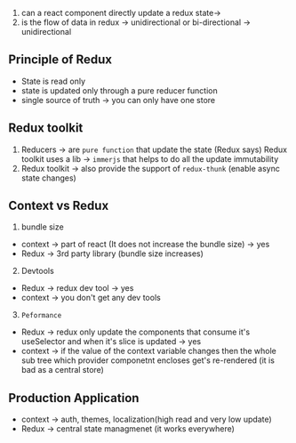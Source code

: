 1. can a react component directly update a redux state-> 
2.  is the flow of data in redux -> unidirectional or bi-directional -> unidirectional


## Principle of Redux
* State is read only
* state is updated only through a pure reducer function 
* single source of truth  -> you can only have one store


## Redux toolkit 
1. Reducers -> are `pure function` that update the state (Redux says)
    Redux toolkit uses a lib -> `immerjs` that helps to do all the update immutability
2. Redux toolkit -> also provide the support of `redux-thunk` (enable async state changes)
 

 ## Context vs Redux
 1. bundle size 
 * context -> part of react (It does not increase the bundle size) -> yes
 * Redux -> 3rd party library (bundle size increases)

2. Devtools
* Redux -> redux dev tool  -> yes
* context -> you don't get any dev tools  

3. `Peformance`
* Redux -> redux only update the components that consume it's useSelector and when it's slice is updated  -> yes 
* context ->  if the value of the context variable changes then the whole sub tree which provider componetnt encloses get's re-rendered (it is bad as a central store)

## Production Application
* context -> auth, themes, localization(high read and very low update)
* Redux -> central state managmenet (it works everywhere)
